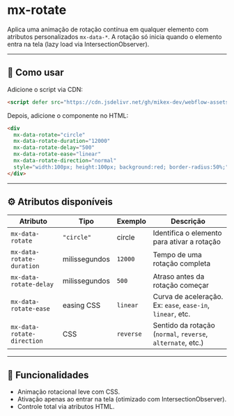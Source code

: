 # mx-rotate

Aplica uma animação de rotação contínua em qualquer elemento com atributos personalizados `mx-data-*`. A rotação só inicia quando o elemento entra na tela (lazy load via IntersectionObserver).

---

## 🚀 Como usar

Adicione o script via CDN:

```html
<script defer src="https://cdn.jsdelivr.net/gh/mikex-dev/webflow-assets@latest/mx-rotate.js?v=1"></script>
```

Depois, adicione o componente no HTML:

```html
<div
  mx-data-rotate="circle"
  mx-data-rotate-duration="12000"
  mx-data-rotate-delay="500"
  mx-data-rotate-ease="linear"
  mx-data-rotate-direction="normal"
  style="width:100px; height:100px; background:red; border-radius:50%;">
</div>
```

---

## ⚙️ Atributos disponíveis

| Atributo                     | Tipo          | Exemplo     | Descrição                                                             |
|-----------------------------|---------------|-------------|----------------------------------------------------------------------|
| `mx-data-rotate`            | `"circle"`    | circle      | Identifica o elemento para ativar a rotação                         |
| `mx-data-rotate-duration`   | milissegundos | `12000`     | Tempo de uma rotação completa                                       |
| `mx-data-rotate-delay`      | milissegundos | `500`       | Atraso antes da rotação começar                                     |
| `mx-data-rotate-ease`       | easing CSS    | `linear`    | Curva de aceleração. Ex: `ease`, `ease-in`, `linear`, etc.          |
| `mx-data-rotate-direction`  | CSS            | `reverse`   | Sentido da rotação (`normal`, `reverse`, `alternate`, etc.)         |

---

## 🎯 Funcionalidades

- Animação rotacional leve com CSS.
- Ativação apenas ao entrar na tela (otimizado com IntersectionObserver).
- Controle total via atributos HTML.
